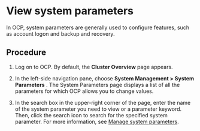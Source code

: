 View system parameters 
===========================================

In OCP, system parameters are generally used to configure features, such as account logon and backup and recovery. 

Procedure 
------------------------------

1. Log on to OCP. By default, the **Cluster Overview** page appears.

   

2. In the left-side navigation pane, choose **System Management \> System Parameters** . The System Parameters page displays a list of all the parameters for which OCP allows you to change values.

   

3. In the search box in the upper-right corner of the page, enter the name of the system parameter you need to view or a parameter keyword. Then, click the search icon to search for the specified system parameter. For more information, see [Manage system parameters](../../10.using-system-management/12.system-parameter-management.md).

   





